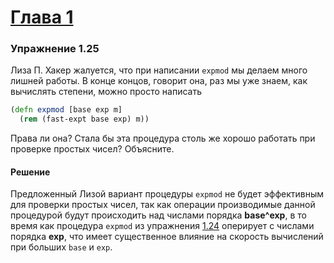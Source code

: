 # [Глава 1](./index.md#Глава-1-Построение-абстракций-с-помощью-процедур)

### Упражнение 1.25
Лиза П. Хакер жалуется, что при написании `expmod` мы делаем много лишней работы. В конце концов, говорит она, раз мы уже знаем, как вычислять степени, можно просто написать
```clojure
(defn expmod [base exp m]
  (rem (fast-expt base exp) m))
```
Права ли она? Стала бы эта процедура столь же хорошо работать при проверке простых чисел? Объясните.

#### Решение
Предложенный Лизой вариант процедуры `expmod` не будет эффективным для проверки простых чисел, так как операции производимые данной процедурой будут происходить над числами порядка **base^exp**, в то время как процедура `expmod` из упражнения [1.24](./ex_1_24.md) оперирует с числами порядка **exp**, что имеет существенное влияние на скорость вычислений при больших `base` и `exp`.
